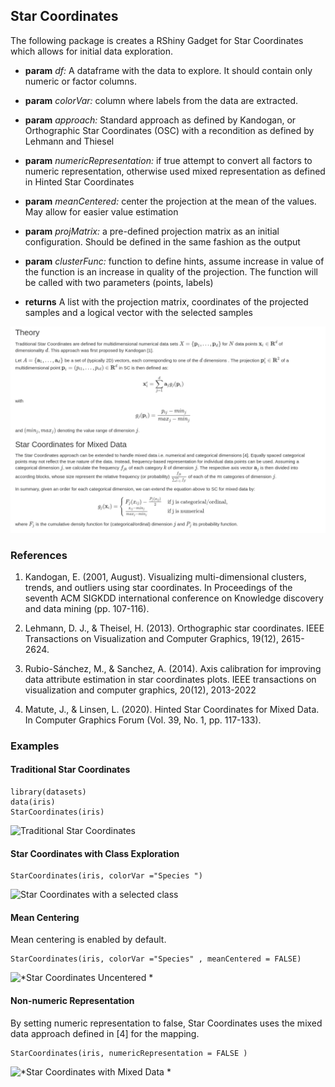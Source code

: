 

## Star Coordinates

The following package is creates a RShiny Gadget for Star Coordinates which allows for initial data exploration. 


* **param** *df:*  A dataframe with the data to explore. It should contain only numeric or factor columns.
* **param** *colorVar:* column where labels from the data are extracted.
* **param** *approach:* Standard approach as defined by Kandogan, or Orthographic Star Coordinates (OSC) with a recondition as defined by Lehmann and Thiesel
* **param** *numericRepresentation:* if true attempt to convert all factors to numeric representation, otherwise used mixed representation as defined in Hinted Star Coordinates
* **param** *meanCentered:* center the projection at the mean of the values. May allow for easier value estimation
* **param** *projMatrix:* a pre-defined projection matrix as an initial configuration. Should be defined in the same fashion as the output
* **param** *clusterFunc:* function to define hints, assume increase in value of the function is an increase in quality of the projection. The function will be called with two parameters (points, labels)


* **returns** A list with the projection matrix, coordinates of the projected samples and a logical vector with the selected samples

![](imgs/theory.png)

### References

1. Kandogan, E. (2001, August). Visualizing multi-dimensional clusters, trends, and outliers using star coordinates. In Proceedings of the seventh ACM SIGKDD international conference on Knowledge discovery and data mining (pp. 107-116).

2. Lehmann, D. J., & Theisel, H. (2013). Orthographic star coordinates. IEEE Transactions on Visualization and Computer Graphics, 19(12), 2615-2624.

3. Rubio-Sánchez, M., & Sanchez, A. (2014). Axis calibration for improving data attribute estimation in star coordinates plots. IEEE transactions on visualization and computer graphics, 20(12), 2013-2022

4. Matute, J., & Linsen, L. (2020). Hinted Star Coordinates for Mixed Data. In Computer Graphics Forum (Vol. 39, No. 1, pp. 117-133).


### Examples

#### Traditional Star Coordinates 

    library(datasets)
    data(iris)
    StarCoordinates(iris)
    
![*Traditional Star Coordinates*](imgs/standard.gif)


#### Star Coordinates with Class Exploration

    StarCoordinates(iris, colorVar ="Species ")

![*Star Coordinates with a selected class*](imgs/species.gif)


#### Mean Centering

Mean centering is enabled by default. 

    StarCoordinates(iris, colorVar ="Species" , meanCentered = FALSE)
    
![*Star Coordinates Uncentered *](imgs/uncentered.gif)


#### Non-numeric Representation

By setting numeric representation to false, Star Coordinates uses the mixed data approach defined in [4] for the mapping.

    StarCoordinates(iris, numericRepresentation = FALSE )

![*Star Coordinates with Mixed Data *](imgs/mixed.gif)




   
  
